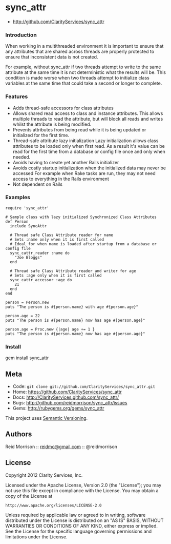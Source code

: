 sync_attr
=========

* http://github.com/ClarityServices/sync_attr

### Introduction

When working in a multithreaded environment it is important to ensure that
any attributes that are shared across threads are properly protected to ensure
that inconsistent data is not created.

For example, without sync_attr if two threads attempt to write to the
same attribute at the same time it is not deterministic what the results will be.
This condition is made worse when two threads attempt to initialize class variables
at the same time that could take a second or longer to complete. 

### Features

* Adds thread-safe accessors for class attributes
* Allows shared read access to class and instance attributes. This allows
  multiple threads to read the attribute, but will block all reads and writes whilst
  the attribute is being modified.
* Prevents attributes from being read while it is being updated or initialized for
  the first time.
* Thread-safe attribute lazy initialization
  Lazy initialization allows class attributes to be loaded only when first read.
  As a result it's value can be read for the first time from a database or config file
  once and only when needed.
* Avoids having to create yet another Rails initializer
* Avoids costly startup initialization when the initialized data may never be accessed
  For example when Rake tasks are run, they may not need access to everything in
  the Rails environment
* Not dependent on Rails

### Examples

    require 'sync_attr'

    # Sample class with lazy initialized Synchronized Class Attributes
    def Person
      include SyncAttr

      # Thread safe Class Attribute reader for name
      # Sets :name only when it is first called
      # Ideal for when name is loaded after startup from a database or config file
      sync_cattr_reader :name do
        "Joe Bloggs"
      end

      # Thread safe Class Attribute reader and writer for age
      # Sets :age only when it is first called
      sync_cattr_accessor :age do
        21
      end
    end

    person = Person.new
    puts "The person is #{person.name} with age #{person.age}"

    person.age = 22
    puts "The person is #{person.name} now has age #{person.age}"

    person.age = Proc.new {|age| age += 1 }
    puts "The person is #{person.name} now has age #{person.age}"

### Install

  gem install sync_attr

Meta
----

* Code: `git clone git://github.com/ClarityServices/sync_attr.git`
* Home: <https://github.com/ClarityServices/sync_attr>
* Docs: <http://ClarityServices.github.com/sync_attr/>
* Bugs: <http://github.com/reidmorrison/sync_attr/issues>
* Gems: <http://rubygems.org/gems/sync_attr>

This project uses [Semantic Versioning](http://semver.org/).

Authors
-------

Reid Morrison :: reidmo@gmail.com :: @reidmorrison

License
-------

Copyright 2012 Clarity Services, Inc.

Licensed under the Apache License, Version 2.0 (the "License");
you may not use this file except in compliance with the License.
You may obtain a copy of the License at

    http://www.apache.org/licenses/LICENSE-2.0

Unless required by applicable law or agreed to in writing, software
distributed under the License is distributed on an "AS IS" BASIS,
WITHOUT WARRANTIES OR CONDITIONS OF ANY KIND, either express or implied.
See the License for the specific language governing permissions and
limitations under the License.
